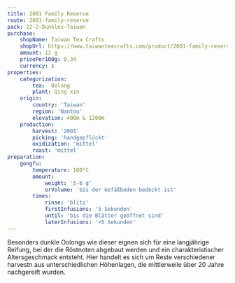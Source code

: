 ```yaml
---
title: 2001 Family Reserve
route: 2001-family-reserve
pack: 22-2-Dunkles-Taiwan
purchase:
    shopName: Taiwan Tea Crafts
    shopUrl: https://www.taiwanteacrafts.com/product/2001-family-reserve-aged-oolong-tea-lot-578/?attribute_pa_weight=250-g-8-82-oz&v=3a52f3c22ed6
    amount: 12 g
    pricePer100g: 0,34
    currency: $
properties:
    categorization:
        tea:  Oolong
        plant: Qing xin
    origin:
        country: 'Taiwan'
        region: 'Nantou'
        elevation: 400m & 1200m
    production:
        harvest: '2001'
        picking: 'handgepflückt'
        oxidization: 'mittel'
        roast: 'mittel'
preparation:
    gongfu:
        temperature: 100°C
        amount:
            weight: '5-6 g'
            orVolume: 'bis der Gefäßboden bedeckt ist'
        times:
            rinse: 'blitz'
            firstInfusions: '5 Sekunden'
            until: 'bis die Blätter geöffnet sind'
            laterInfusions: '+5 Sekunden'
---
```

Besonders dunkle Oolongs wie dieser eignen sich für eine langjährige Reifung, bei der die Röstnoten abgebaut werden und ein charakteristischer Altersgeschmack entsteht. Hier handelt es sich um Reste verschiedener harvestn aus unterschiedlichen Höhenlagen, die mittlerweile über 20 Jahre nachgereift wurden.